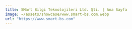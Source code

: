 ```yaml
---
title: SMart Bilgi Teknolojileri Ltd. Şti. | Ana Sayfa
image: ~/assets/showcase/www.smart-bs.com.webp
url: "https://www.smart-bs.com"
---
```

